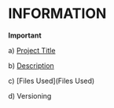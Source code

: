 # INFORMATION
__**Important**__


a) [Project Title](ProjectTitle.md)

b) [Description](Description)

c) [Files Used](Files Used)

d) Versioning
